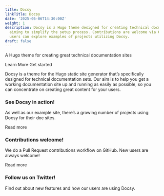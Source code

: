 ```yaml
---
title: Docsy
linkTitle: Docsy
date: '2025-05-06T14:30:00Z'
weight: 1
description: Docsy is a Hugo theme designed for creating technical documentation sites,
  aiming to simplify the setup process. Contributions are welcome via GitHub, and
  users can explore examples of projects utilizing Docsy.
draft: false
---
```



<!-- Unsupported block type: image -->

A Hugo theme for creating great technical documentation sites

Learn More Get started

Docsy is a theme for the Hugo static site generator that’s specifically designed for technical documentation sets. Our aim is to help you get a working documentation site up and running as easily as possible, so you can concentrate on creating great content for your users.

### See Docsy in action!

As well as our example site, there’s a growing number of projects using Docsy for their doc sites.

Read more

### Contributions welcome!

We do a Pull Request contributions workflow on GitHub. New users are always welcome!

Read more

### Follow us on Twitter!

Find out about new features and how our users are using Docsy.